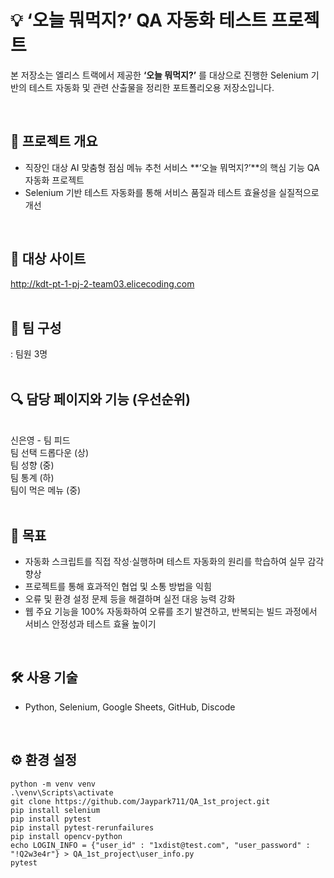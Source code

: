 # 💡 ‘오늘 뭐먹지?’ QA 자동화 테스트 프로젝트

본 저장소는 엘리스 트랙에서 제공한 **‘오늘 뭐먹지?’** 를 대상으로 진행한 Selenium 기반의 테스트 자동화 및 관련 산출물을 정리한 포트폴리오용 저장소입니다.

<br>

## 📌 프로젝트 개요
- 직장인 대상 AI 맞춤형 점심 메뉴 추천 서비스 **‘오늘 뭐먹지?’**의 핵심 기능 QA 자동화 프로젝트
- Selenium 기반 테스트 자동화를 통해 서비스 품질과 테스트 효율성을 실질적으로 개선
<br>

## 🔗 대상 사이트
http://kdt-pt-1-pj-2-team03.elicecoding.com
<br>
<br>

## 👥 팀 구성
: 팀원 3명
<br>
<br>

## 🔍 담당 페이지와 기능 (우선순위)
<br>
신은영 - 팀 피드
<br>
팀 선택 드롭다운 (상)
<br>
팀 성향 (중)
<br>
팀 통계 (하)
<br>
팀이 먹은 메뉴 (중)
<br>
<br>


## 🧪 목표
- 자동화 스크립트를 직접 작성·실행하며 테스트 자동화의 원리를 학습하여 실무 감각 향상
- 프로젝트를 통해 효과적인 협업 및 소통 방법을 익힘
- 오류 및 환경 설정 문제 등을 해결하며 실전 대응 능력 강화
- 웹 주요 기능을 100% 자동화하여 오류를 조기 발견하고, 반복되는 빌드 과정에서 서비스 안정성과 테스트 효율 높이기
<br>


## 🛠 사용 기술
- Python, Selenium, Google Sheets, GitHub, Discode
<br>


## ⚙️ 환경 설정

```
python -m venv venv
.\venv\Scripts\activate
git clone https://github.com/Jaypark711/QA_1st_project.git
pip install selenium
pip install pytest
pip install pytest-rerunfailures
pip install opencv-python
echo LOGIN_INFO = {"user_id" : "1xdist@test.com", "user_password" : "!Q2w3e4r"} > QA_1st_project\user_info.py
pytest
```
